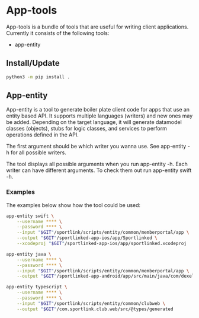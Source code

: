 # App-tools
App-tools is a bundle of tools that are useful for writing client applications. Currently it consists of the following tools:
- app-entity

## Install/Update
```bash
python3 -m pip install .
```

## App-entity
App-entity is a tool to generate boiler plate client code for apps that use an entity based API. It supports multiple languages (writers) and new ones may be added. Depending on the target language, it will generate datamodel classes (objects), stubs for logic classes, and services to perform operations defined in the API.

The first argument should be which writer you wanna use. See app-entity -h for
all possible writers.

The tool displays all possible arguments when you run app-entity -h. Each
writer can have different arguments. To check them out run app-entity swift -h.

### Examples
The examples below show how the tool could be used:
```bash 
app-entity swift \
    --username **** \
    --password **** \
    --input "$GIT"/sportlink/scripts/entity/common/memberportal/app \
    --output "$GIT"/sportlinked-app-ios/app/Sportlinked \
    --xcodeproj "$GIT"/sportlinked-app-ios/app/sportlinked.xcodeproj
 ```

```bash 
app-entity java \
    --username **** \
    --password **** \
    --input "$GIT"/sportlink/scripts/entity/common/memberportal/app \
    --output "$GIT"/sportlinked-app-android/app/src/main/java/com/dexels/sportlinked
```

```bash 
app-entity typescript \
    --username **** \
    --password **** \
    --input "$GIT"/sportlink/scripts/entity/common/clubweb \
    --output "$GIT"/com.sportlink.club.web/src/@types/generated
```


